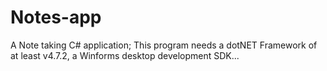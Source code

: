 # Notes-app
A  Note taking C# application; This program needs a dotNET Framework of at least v4.7.2, a Winforms desktop development SDK...

